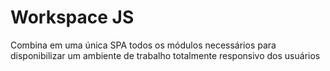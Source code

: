 # Workspace JS
Combina em uma única SPA todos os módulos necessários para disponibilizar um ambiente de trabalho totalmente responsivo dos usuários
